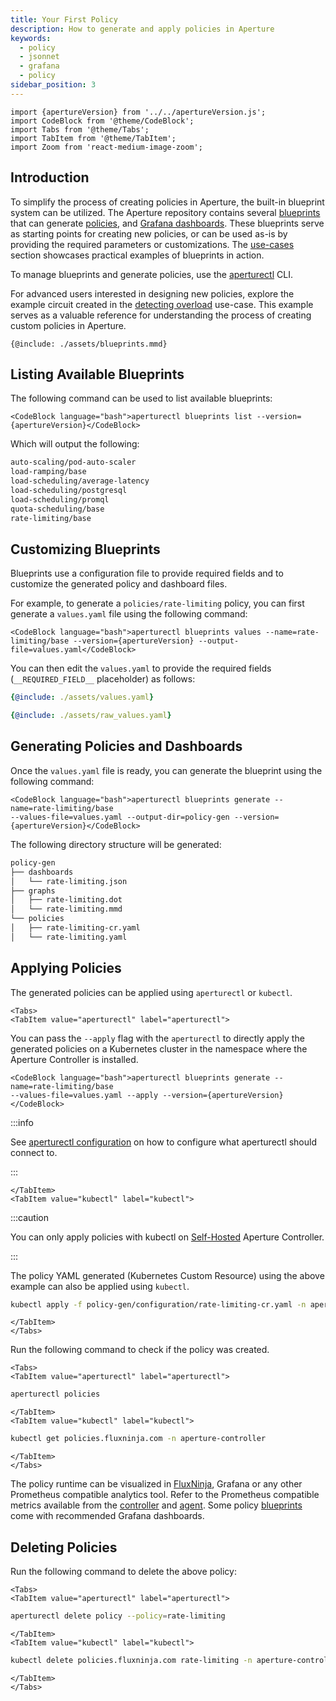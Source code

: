 ```yaml
---
title: Your First Policy
description: How to generate and apply policies in Aperture
keywords:
  - policy
  - jsonnet
  - grafana
  - policy
sidebar_position: 3
---
```


```mdx-code-block
import {apertureVersion} from '../../apertureVersion.js';
import CodeBlock from '@theme/CodeBlock';
import Tabs from '@theme/Tabs';
import TabItem from '@theme/TabItem';
import Zoom from 'react-medium-image-zoom';
```

## Introduction

To simplify the process of creating policies in Aperture, the built-in blueprint
system can be utilized. The Aperture repository contains several
[blueprints][blueprints] that can generate [policies][policies], and [Grafana
dashboards][grafana]. These blueprints serve as starting points for creating new
policies, or can be used as-is by providing the required parameters or
customizations. The [use-cases](/use-cases/use-cases.md) section showcases
practical examples of blueprints in action.

To manage blueprints and generate policies, use the
[aperturectl](/reference/aperturectl/aperturectl.md) CLI.

For advanced users interested in designing new policies, explore the example
circuit created in the
[detecting overload](../../use-cases/alerting/detecting-overload.md) use-case.
This example serves as a valuable reference for understanding the process of
creating custom policies in Aperture.

<Zoom>

```mermaid
{@include: ./assets/blueprints.mmd}
```

</Zoom>

## Listing Available Blueprints

The following command can be used to list available blueprints:

```mdx-code-block
<CodeBlock language="bash">aperturectl blueprints list --version={apertureVersion}</CodeBlock>
```

Which will output the following:

```bash
auto-scaling/pod-auto-scaler
load-ramping/base
load-scheduling/average-latency
load-scheduling/postgresql
load-scheduling/promql
quota-scheduling/base
rate-limiting/base
```

## Customizing Blueprints

Blueprints use a configuration file to provide required fields and to customize
the generated policy and dashboard files.

For example, to generate a `policies/rate-limiting` policy, you can first
generate a `values.yaml` file using the following command:

```mdx-code-block
<CodeBlock language="bash">aperturectl blueprints values --name=rate-limiting/base --version={apertureVersion} --output-file=values.yaml</CodeBlock>
```

You can then edit the `values.yaml` to provide the required fields
(`__REQUIRED_FIELD__` placeholder) as follows:

<Tabs>
<TabItem value="Final/Edited Values">

```yaml
{@include: ./assets/values.yaml}
```

</TabItem>
<TabItem value="Placeholder Values">

```yaml
{@include: ./assets/raw_values.yaml}
```

</TabItem>
</Tabs>

## Generating Policies and Dashboards

Once the `values.yaml` file is ready, you can generate the blueprint using the
following command:

```mdx-code-block
<CodeBlock language="bash">aperturectl blueprints generate --name=rate-limiting/base
--values-file=values.yaml --output-dir=policy-gen --version={apertureVersion}</CodeBlock>
```

The following directory structure will be generated:

```bash
policy-gen
├── dashboards
│   └── rate-limiting.json
├── graphs
│   ├── rate-limiting.dot
│   └── rate-limiting.mmd
└── policies
│   ├── rate-limiting-cr.yaml
│   └── rate-limiting.yaml
```

## Applying Policies

The generated policies can be applied using `aperturectl` or `kubectl`.

```mdx-code-block
<Tabs>
<TabItem value="aperturectl" label="aperturectl">
```

You can pass the `--apply` flag with the `aperturectl` to directly apply the
generated policies on a Kubernetes cluster in the namespace where the Aperture
Controller is installed.

```mdx-code-block
<CodeBlock language="bash">aperturectl blueprints generate --name=rate-limiting/base
--values-file=values.yaml --apply --version={apertureVersion}</CodeBlock>
```

:::info

See [aperturectl configuration](/get-started/installation/configure-cli.md) on
how to configure what aperturectl should connect to.

:::

```mdx-code-block
</TabItem>
<TabItem value="kubectl" label="kubectl">
```

:::caution

You can only apply policies with kubectl on [Self-Hosted][self-hosted] Aperture
Controller.

:::

The policy YAML generated (Kubernetes Custom Resource) using the above example
can also be applied using `kubectl`.

```bash
kubectl apply -f policy-gen/configuration/rate-limiting-cr.yaml -n aperture-controller
```

```mdx-code-block
</TabItem>
</Tabs>
```

Run the following command to check if the policy was created.

```mdx-code-block
<Tabs>
<TabItem value="aperturectl" label="aperturectl">
```

```bash
aperturectl policies
```

```mdx-code-block
</TabItem>
<TabItem value="kubectl" label="kubectl">
```

```bash
kubectl get policies.fluxninja.com -n aperture-controller
```

```mdx-code-block
</TabItem>
</Tabs>
```

The policy runtime can be visualized in [FluxNinja][], Grafana or any other
Prometheus compatible analytics tool. Refer to the Prometheus compatible metrics
available from the [controller][controller-metrics] and [agent][agent-metrics].
Some policy [blueprints][blueprints] come with recommended Grafana dashboards.

## Deleting Policies

Run the following command to delete the above policy:

```mdx-code-block
<Tabs>
<TabItem value="aperturectl" label="aperturectl">
```

```bash
aperturectl delete policy --policy=rate-limiting
```

```mdx-code-block
</TabItem>
<TabItem value="kubectl" label="kubectl">
```

```bash
kubectl delete policies.fluxninja.com rate-limiting -n aperture-controller
```

```mdx-code-block
</TabItem>
</Tabs>
```

[controller-metrics]: /reference/observability/prometheus-metrics/controller.md
[agent-metrics]: /reference/observability/prometheus-metrics/agent.md
[blueprints]: /reference/blueprints/blueprints.md
[policies]: /concepts/advanced/policy.md
[grafana]: https://grafana.com/docs/grafana/latest/dashboards/
[self-hosted]: /self-hosting/self-hosting.md
[FluxNinja]: /introduction.md
